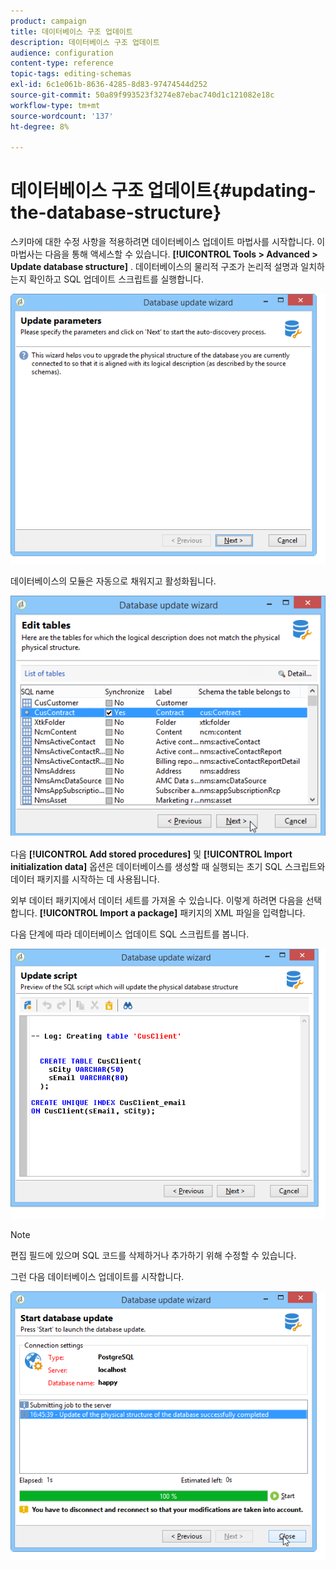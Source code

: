 ```yaml
---
product: campaign
title: 데이터베이스 구조 업데이트
description: 데이터베이스 구조 업데이트
audience: configuration
content-type: reference
topic-tags: editing-schemas
exl-id: 6c1e061b-8636-4285-8d83-97474544d252
source-git-commit: 50a89f993523f3274e87ebac740d1c121082e18c
workflow-type: tm+mt
source-wordcount: '137'
ht-degree: 8%

---
```


# 데이터베이스 구조 업데이트{#updating-the-database-structure}



스키마에 대한 수정 사항을 적용하려면 데이터베이스 업데이트 마법사를 시작합니다. 이 마법사는 다음을 통해 액세스할 수 있습니다. **[!UICONTROL Tools > Advanced > Update database structure]** . 데이터베이스의 물리적 구조가 논리적 설명과 일치하는지 확인하고 SQL 업데이트 스크립트를 실행합니다.

![](assets/d_ncs_integration_schema_update.png)

데이터베이스의 모듈은 자동으로 채워지고 활성화됩니다.

![](assets/d_ncs_integration_schema_update_select.png)

다음 **[!UICONTROL Add stored procedures]** 및 **[!UICONTROL Import initialization data]** 옵션은 데이터베이스를 생성할 때 실행되는 초기 SQL 스크립트와 데이터 패키지를 시작하는 데 사용됩니다.

외부 데이터 패키지에서 데이터 세트를 가져올 수 있습니다. 이렇게 하려면 다음을 선택합니다. **[!UICONTROL Import a package]** 패키지의 XML 파일을 입력합니다.

다음 단계에 따라 데이터베이스 업데이트 SQL 스크립트를 봅니다.

![](assets/d_ncs_integration_schema_update2.png)

>[!NOTE]
>
>편집 필드에 있으며 SQL 코드를 삭제하거나 추가하기 위해 수정할 수 있습니다.

그런 다음 데이터베이스 업데이트를 시작합니다.

![](assets/d_ncs_integration_schema_update3.png)
